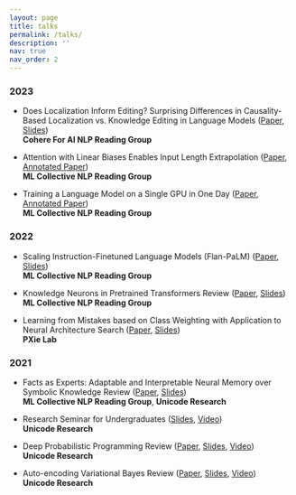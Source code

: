 ```yaml
---
layout: page
title: talks
permalink: /talks/
description: ''
nav: true
nav_order: 2
---
```


### 2023

- Does Localization Inform Editing? Surprising Differences in Causality-Based Localization vs. Knowledge Editing in Language Models ([Paper](https://arxiv.org/abs/2301.04213), [Slides](https://docs.google.com/presentation/d/1UJkXLiYS0FEtuKsgT_4HCT3WX2oFbuaFEeyeVVw7IjE/edit?usp=sharing))
  <br> **Cohere For AI NLP Reading Group**

- Attention with Linear Biases Enables Input Length Extrapolation ([Paper](https://arxiv.org/abs/2108.12409), [Annotated Paper](https://drive.google.com/file/d/1samZrqZjHMgirlbfGjffndbIbTPyJe5n/view?usp=sharing))
  <br> **ML Collective NLP Reading Group**

- Training a Language Model on a Single GPU in One Day ([Paper](https://arxiv.org/abs/2212.14034), [Annotated Paper](https://drive.google.com/file/d/1sbmaEkuUNi2m5x92XlXlw1A2pSbsnYd8/view?usp=sharing))
  <br> **ML Collective NLP Reading Group**

### 2022

- Scaling Instruction-Finetuned Language Models (Flan-PaLM) ([Paper](https://arxiv.org/abs/2210.11416), [Slides](https://docs.google.com/presentation/d/1CGHGUh27c--IcB2h1FSZDflZYow6Lqjohht2-AHnMhg/edit?usp=sharing))
  <br> **ML Collective NLP Reading Group**

- Knowledge Neurons in Pretrained Transformers Review ([Paper](https://arxiv.org/abs/2104.08696), [Slides](https://docs.google.com/presentation/d/1dFFwAlroEtOhyYY2sEJPTxVny8uN4KYWCHOkar2r7yg/edit?usp=sharing))
  <br> **ML Collective NLP Reading Group**

- Learning from Mistakes based on Class Weighting with Application to Neural Architecture Search ([Paper](https://arxiv.org/abs/2112.00275), [Slides](https://drive.google.com/file/d/1lasWeXPb6ABTzjo3a52_jHNI1crDeUK3/view?usp=sharing))
  <br> **PXie Lab**


### 2021

- Facts as Experts: Adaptable and Interpretable Neural Memory over Symbolic Knowledge Review ([Paper](https://arxiv.org/pdf/2007.00849.pdf), [Slides](https://drive.google.com/file/d/1OKqP6_icQLwxY70u48M4U2Kf-J2r1aPp/view?usp=sharing))
  <br> **ML Collective NLP Reading Group**, **Unicode Research**

- Research Seminar for Undergraduates ([Slides](https://drive.google.com/file/d/1BNai1MVN7mx0wuAFgYVKfh48YF-D3PDS/view), [Video](https://www.youtube.com/watch?v=_0VpUNATCdY))
  <br> **Unicode Research**

- Deep Probabilistic Programming Review ([Paper](https://arxiv.org/pdf/1701.03757.pdf), [Slides](https://drive.google.com/file/d/1NBji25U3QGr-Zt6qBGTppVaPJ4BE_i1f/view), [Video](https://www.youtube.com/watch?v=nT8ISRrUixQ&list=PLob0yCmJjJ3U6vUrmExdTpMoRh43c1nXK&index=7))
  <br> **Unicode Research**

- Auto-encoding Variational Bayes Review ([Paper](https://arxiv.org/pdf/1312.6114.pdf), [Slides](https://drive.google.com/file/d/1or8TXSdZx93AIa5eqtAiyMKhKI5fnUiF/view), [Video](https://www.youtube.com/watch?v=bSQ129B_2jM&list=PLob0yCmJjJ3U6vUrmExdTpMoRh43c1nXK&index=6))
  <br> **Unicode Research**
